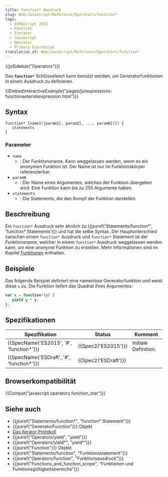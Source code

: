 ```yaml
---
title: function* Ausdruck
slug: Web/JavaScript/Reference/Operators/function*
tags:
  - ECMAScript 2015
  - Function
  - Iterator
  - JavaScript
  - Operator
  - Primary Expression
translation_of: Web/JavaScript/Reference/Operators/function*
---
```

{{jsSidebar("Operators")}}

Das **`function*`** Schlüsselwort kann benutzt werden, um Generatorfunktionen in einem Ausdruck zu definieren.

{{EmbedInteractiveExample("pages/js/expressions-functionasteriskexpression.html")}}

## Syntax

    function* [name]([param1[, param2[, ..., paramN]]]) {
       statements
    }

### Parameter

- `name`
  - : Der Funktionsname. Kann weggelassen werden, wenn es ein _anonymen_ Funktion ist. Der Name ist nur im Funktionskörper referenzierbar.
- `paramN`
  - : Der Name eines Argumentes, welches der Funktion übergeben wird. Eine Funktion kann bis zu 255 Argumente haben.
- `statements`
  - : Die Statements, die den Rumpf der Funktion darstellen.

## Beschreibung

Ein `function*` Ausdruck sehr ähnlich zu {{jsxref('Statements/function*', 'function* Statements')}} und hat die selbe Syntax. Der Hauptunterschied zwischen einem `function*` Ausdruck und `function*` Statement ist der _Funktionsname_, welcher in einem `function*` Ausdruck weggelassen werden kann, um eine _anonyme_ Funktion zu erstellen. Mehr Informationen sind im Kapitel [Funktionen](/de/docs/Web/JavaScript/Reference/Functions) enthalten.

## Beispiele

Das folgende Beispiel definiert eine namenlose Generatorfunktion und weist diese `x` zu. Die Funktion liefert das Quadrat ihres Argumentes:

```js
var x = function*(y) {
   yield y * y;
};
```

## Spezifikationen

| Spezifikation                                            | Status                       | Komment              |
| -------------------------------------------------------- | ---------------------------- | -------------------- |
| {{SpecName('ES2015', '#', 'function*')}}     | {{Spec2('ES2015')}}     | Initiale Definition. |
| {{SpecName('ESDraft', '#', 'function*')}} | {{Spec2('ESDraft')}} |                      |

## Browserkompatibilität

{{Compat("javascript.operators.function_star")}}

## Siehe auch

- {{jsxref("Statements/function*", "function* Statement")}}
- {{jsxref("GeneratorFunction")}} Objekt
- [Das Iterator Protokoll](/de/docs/Web/JavaScript/Guide/The_Iterator_protocol)
- {{jsxref("Operators/yield", "yield")}}
- {{jsxref("Operators/yield*", "yield*")}}
- {{jsxref("Function")}} Objekt
- {{jsxref("Statements/function", "Funktionsstatement")}}
- {{jsxref("Operators/function", "Funktionsausdruck")}}
- {{jsxref("Functions_and_function_scope", "Funktionen und Funktionsgültigkeitsbereiche")}}
